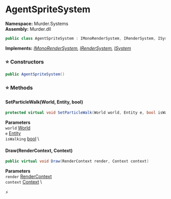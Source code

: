 # AgentSpriteSystem

**Namespace:** Murder.Systems \
**Assembly:** Murder.dll

```csharp
public class AgentSpriteSystem : IMonoRenderSystem, IRenderSystem, ISystem
```

**Implements:** _[IMonoRenderSystem](../..//Murder/Core/Graphics/IMonoRenderSystem.html), [IRenderSystem](../..//Bang/Systems/IRenderSystem.html), [ISystem](../..//Bang/Systems/ISystem.html)_

### ⭐ Constructors
```csharp
public AgentSpriteSystem()
```

### ⭐ Methods
#### SetParticleWalk(World, Entity, bool)
```csharp
protected virtual void SetParticleWalk(World world, Entity e, bool isWalking)
```

**Parameters** \
`world` [World](../..//Bang/World.html) \
`e` [Entity](../..//Bang/Entities/Entity.html) \
`isWalking` [bool](https://learn.microsoft.com/en-us/dotnet/api/System.Boolean?view=net-7.0) \

#### Draw(RenderContext, Context)
```csharp
public virtual void Draw(RenderContext render, Context context)
```

**Parameters** \
`render` [RenderContext](../..//Murder/Core/Graphics/RenderContext.html) \
`context` [Context](../..//Bang/Contexts/Context.html) \



⚡